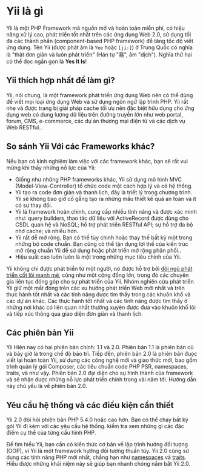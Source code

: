 Yii là gì
===========

Yii là một PHP Framework mã nguồn mở và hoàn toàn miễn phí, có hiệu năng xử lý cao, phát triển tốt nhất trên các ứng dụng Web 2.0, sử dụng tối đa các thành phần (component-based PHP framework) để tăng tốc độ viết ứng dụng.
Tên Yii (được phát âm là `Yee` hoặc `[ji:]`) ở Trung Quốc có nghĩa là  "thật đơn giản và luôn phát triển" (Hán tự "易", âm "dịch"). Nghĩa thứ hai có thể đọc ngắn gọn là **Yes It Is**!


Yii thích hợp nhất để làm gì?
---------------------

Yii, nói chung, là một framework phát triển ứng dụng Web nên có thể dùng để viết mọi loại ứng dụng Web 
và sử dụng ngôn ngữ lập trình PHP. Yii rất nhẹ và được trang bị giải pháp cache tối ưu nên đặc biệt 
hữu dụng cho ứng dụng web có dung lượng dữ liệu trên đường truyền lớn như web portal, forum, CMS, e-commerce, 
các dự án thương mại điện tử và các dịch vụ Web RESTful..


So sánh Yii Với các Frameworks khác?
-------------------------------------------

Nếu bạn có kinh nghiệm làm việc với các framework khác, bạn sẽ rất vui mừng khi thấy những nỗ lực của Yii:

- Giống như những PHP frameworks khác, Yii sử dụng mô hình MVC (Model-View-Controller) tổ chức code một cách hợp lý và có hệ thống.
- Yii tạo ra code đơn giản và thanh lịch, đây là triết lý trong chương trình. Yii sẽ không bao giờ 
  cố gắng tạo ra những mấu thiết kế quá an toàn và ít có sự thay đổi.
- Yii là framework hoàn chỉnh, cung cấp nhiều tính năng và được xác minh như: query builders, thao tác dữ liệu với
  ActiveRecord được dùng cho CSDL quan hệ và NoSQL; hỗ trợ phát triển RESTful API; sự hỗ trợ đa bộ nhớ cache; và nhiều hơn.
- Yii rất dễ mở rộng. Bạn có thể tùy chình hoặc thay thế bất kỳ một trong những bộ code chuẩn. Bạn cũng có thể
  tận dụng lợi thế của kiến trúc mở rộng chuẩn Yii để sử dụng hoặc phát triển mở rộng phân phối..
- Hiệu suất cao luôn luôn là một trong những mục tiêu chính của Yii.

Yii không chỉ được phát triển từ một người, nó được hỗ trợ bởi [đội ngũ phát triển cốt lõi mạnh mẽ][yii_team], cũng như một cộng đồng lớn, trong đó các chuyên gia liên tục
đóng góp cho sự phát triển của Yii. Nhóm nghiên cứu phát triển Yii giữ một mắt đóng trên các xu hướng phát triển Web mới nhất và trên thực hành tốt nhất và 
các tính năng được tìm thấy trong các khuôn khổ và các dự án khác. Các thực hành tốt nhất và các tính năng được tìm thấy ở những nơi khác có liên quan nhất thường xuyên 
được đưa vào khuôn khổ lõi và tiếp xúc thông qua giao diện đơn giản và thanh lịch.

[yii_team]: https://www.yiiframework.com/team

Các phiên bản Yii
------------

Yii Hiện nay có hai phiên bản chính: 1.1 và 2.0. Phiên bản 1.1 là phiên bản cũ và bây giờ là trong chế độ bảo trì. Tiếp đến, phiên bản 2.0 là phiên bản đuọc viết lại hoàn toàn Yii, sử dụng các
công nghệ mới và giao thức mới, bao gồm trình quản lý gói Composer, các tiêu chuẩn code PHP PSR, namespaces, traits, và như vậy. Phiên bản 2.0 đại diện cho sự hình thành của framework 
và sẽ nhận được những nỗ lực phát triển chính trong vài năm tới. 
Hướng dẫn này chủ yếu là về phiên bản 2.0.


Yêu cầu hệ thống và các điều kiện cần thiết
------------------------------

Yii 2.0 đòi hỏi phiên bản PHP 5.4.0 hoặc cao hơn. Bạn có thể chạy bất kỳ gói Yii đi kèm với các yêu cầu hệ thống. 
kiểm tra xem những gì các đặc điểm cụ thể của từng cấu hình PHP.

Để tìm hiểu Yii, bạn cần có kiến thức cơ bản về lập trình hướng đối tượng (OOP), vì Yii là một framework hướng đối tượng
thuần túy. Yii 2.0 cũng sử dụng các tính năng PHP mới nhất, chẳng hạn như [namespaces](https://www.php.net/manual/en/language.namespaces.php) và [traits](https://www.php.net/manual/en/language.oop5.traits.php).
Hiểu được những khái niệm này sẽ giúp bạn nhanh chóng nắm bắt Yii 2.0.
